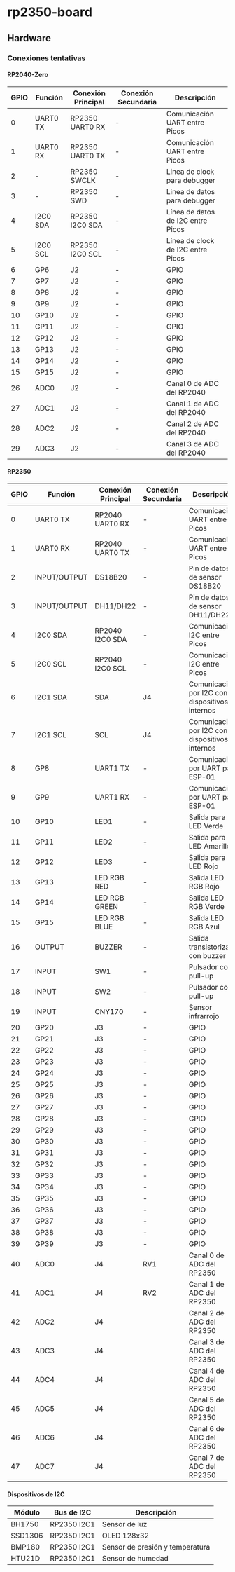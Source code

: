 # rp2350-board

## Hardware

### Conexiones tentativas

#### RP2040-Zero

| GPIO | Función | Conexión Principal | Conexión Secundaria | Descripción |
| --- | --- | --- | --- | --- |
| 0 | UART0 TX | RP2350 UART0 RX | - | Comunicación UART entre Picos |
| 1 | UART0 RX | RP2350 UART0 TX | - | Comunicación UART entre Picos |
| 2 | - | RP2350 SWCLK | - | Linea de clock para debugger |
| 3 | - | RP2350 SWD | - | Linea de datos para debugger |
| 4 | I2C0 SDA | RP2350 I2C0 SDA | - | Línea de datos de I2C entre Picos |
| 5 | I2C0 SCL | RP2350 I2C0 SCL | - | Línea de clock de I2C entre Picos |
| 6 | GP6 | J2 | - | GPIO |
| 7 | GP7 | J2 | - | GPIO |
| 8 | GP8 | J2 | - | GPIO |
| 9 | GP9 | J2 | - | GPIO |
| 10 | GP10 | J2 | - | GPIO |
| 11 | GP11 | J2 | - | GPIO |
| 12 | GP12 | J2 | - | GPIO |
| 13 | GP13 | J2 | - | GPIO |
| 14 | GP14 | J2 | - | GPIO |
| 15 | GP15 | J2 | - | GPIO |
| 26 | ADC0 | J2 | - | Canal 0 de ADC del RP2040 |
| 27 | ADC1 | J2 | - | Canal 1 de ADC del RP2040 |
| 28 | ADC2 | J2 | - | Canal 2 de ADC del RP2040 |
| 29 | ADC3 | J2 | - | Canal 3 de ADC del RP2040 |

#### RP2350

| GPIO | Función | Conexión Principal | Conexión Secundaria | Descripción |
| --- | --- | --- | --- | --- |
| 0 | UART0 TX | RP2040 UART0 RX | - | Comunicación UART entre Picos |
| 1 | UART0 RX | RP2040 UART0 TX | - | Comunicación UART entre Picos |
| 2 | INPUT/OUTPUT | DS18B20 | - | Pin de datos de sensor DS18B20 |
| 3 | INPUT/OUTPUT | DH11/DH22 | - | Pin de datos de sensor DH11/DH22 |
| 4 | I2C0 SDA | RP2040 I2C0 SDA | - | Comunicación I2C entre Picos |
| 5 | I2C0 SCL | RP2040 I2C0 SCL | - | Comunicación I2C entre Picos |
| 6 | I2C1 SDA | SDA | J4 | Comunicación por I2C con dispositivos internos |
| 7 | I2C1 SCL | SCL | J4 | Comunicación por I2C con dispositivos internos |
| 8 | GP8 | UART1 TX | - | Comunicación por UART para ESP-01 |
| 9 | GP9 | UART1 RX | - | Comunicación por UART para ESP-01 |
| 10 | GP10 | LED1 | - | Salida para LED Verde |
| 11 | GP11 | LED2 | - | Salida para LED Amarillo |
| 12 | GP12 | LED3 | - | Salida para LED Rojo |
| 13 | GP13 | LED RGB RED | - | Salida LED RGB Rojo |
| 14 | GP14 | LED RGB GREEN | - | Salida LED RGB Verde |
| 15 | GP15 | LED RGB BLUE | - | Salida LED RGB Azul |
| 16 | OUTPUT | BUZZER | - | Salida transistorizada con buzzer |
| 17 | INPUT | SW1 | - | Pulsador con pull-up |
| 18 | INPUT | SW2 | - | Pulsador con pull-up |
| 19 | INPUT | CNY170 | - | Sensor infrarrojo |
| 20 | GP20 | J3 | - | GPIO |
| 21 | GP21 | J3 | - | GPIO |
| 22 | GP22 | J3 | - | GPIO |
| 23 | GP23 | J3 | - | GPIO |
| 24 | GP24 | J3 | - | GPIO |
| 25 | GP25 | J3 | - | GPIO |
| 26 | GP26 | J3 | - | GPIO |
| 27 | GP27 | J3 | - | GPIO |
| 28 | GP28 | J3 | - | GPIO |
| 29 | GP29 | J3 | - | GPIO |
| 30 | GP30 | J3 | - | GPIO |
| 31 | GP31 | J3 | - | GPIO |
| 32 | GP32 | J3 | - | GPIO |
| 33 | GP33 | J3 | - | GPIO |
| 34 | GP34 | J3 | - | GPIO |
| 35 | GP35 | J3 | - | GPIO |
| 36 | GP36 | J3 | - | GPIO |
| 37 | GP37 | J3 | - | GPIO |
| 38 | GP38 | J3 | - | GPIO |
| 39 | GP39 | J3 | - | GPIO |
| 40 | ADC0 | J4 | RV1 | Canal 0 de ADC del RP2350 |
| 41 | ADC1 | J4 | RV2 | Canal 1 de ADC del RP2350 |
| 42 | ADC2 | J4 | | Canal 2 de ADC del RP2350 |
| 43 | ADC3 | J4 | | Canal 3 de ADC del RP2350 |
| 44 | ADC4 | J4 | | Canal 4 de ADC del RP2350 |
| 45 | ADC5 | J4 | | Canal 5 de ADC del RP2350 |
| 46 | ADC6 | J4 | | Canal 6 de ADC del RP2350 |
| 47 | ADC7 | J4 | | Canal 7 de ADC del RP2350 |

#### Dispositivos de I2C

| Módulo | Bus de I2C | Descripción |
| --- | --- | --- |
| BH1750 | RP2350 I2C1 | Sensor de luz |
| SSD1306 | RP2350 I2C1 | OLED 128x32 |
| BMP180 | RP2350 I2C1 | Sensor de presión y temperatura |
| HTU21D | RP2350 I2C1 | Sensor de humedad |
